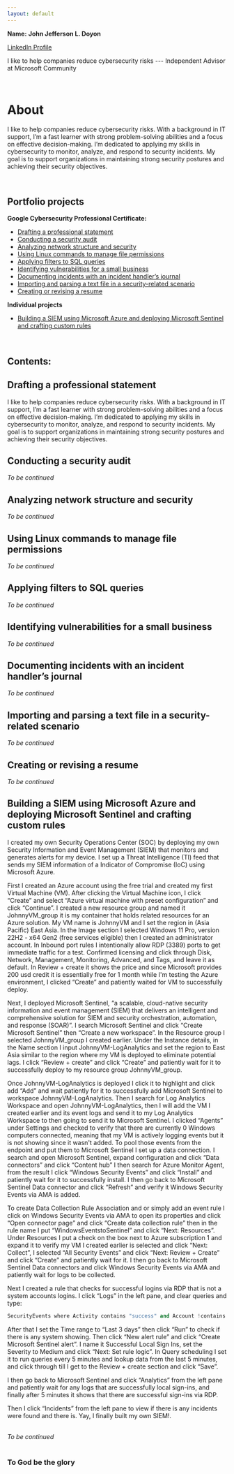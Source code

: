 ```yaml
---
layout: default
---
```


**Name:** **John Jefferson L. Doyon**

[LinkedIn Profile](https://www.linkedin.com/in/johnjefferson11/)

I like to help companies reduce cybersecurity risks --- Independent Advisor at Microsoft Community

<br>

# About

I like to help companies reduce cybersecurity risks. With a background in IT support, I’m a fast learner with strong problem-solving abilities and a focus on effective decision-making. I’m dedicated to applying my skills in cybersecurity to monitor, analyze, and respond to security incidents. My goal is to support organizations in maintaining strong security postures and achieving their security objectives.

<br>

## Portfolio projects
**Google Cybersecurity Professional Certificate:**
* [Drafting a professional statement](#Drafting-a-professional-statement)
* [Conducting a security audit](#Conducting-a-security-audit)
* [Analyzing network structure and security](#Analyzing-network-structure-and-security)
* [Using Linux commands to manage file permissions](#Using-Linux-commands-to-manage-file-permissions)
* [Applying filters to SQL queries](#Applying-filters-to-SQL-queries)
* [Identifying vulnerabilities for a small business](#Identifying-vulnerabilities-for-a-small-business)
* [Documenting incidents with an incident handler’s journal](#Documenting-incidents-with-an-incident-handler’s-journal)
* [Importing and parsing a text file in a security-related scenario](#Importing-and-parsing-a-text-file-in-a-security'-'related-scenario)
* [Creating or revising a resume](#Creating-or-revising-a-resume)

**Individual projects**
* [Building a SIEM using Microsoft Azure and deploying Microsoft Sentinel and crafting custom rules](#Building-a-SIEM-using-Microsoft-Azure-and-deploying-Microsoft-Sentinel-and-crafting-custom-rules)
<br>

## Contents:

<h2 id="Drafting-a-professional-statement">Drafting a professional statement</h2>
I like to help companies reduce cybersecurity risks. With a background in IT support, I’m a fast learner with strong problem-solving abilities and a focus on effective decision-making. I’m dedicated to applying my skills in cybersecurity to monitor, analyze, and respond to security incidents. My goal is to support organizations in maintaining strong security postures and achieving their security objectives.


<h2 id="Conducting-a-security-audit">Conducting a security audit</h2>
<i>To be continued</i>


<h2 id="Analyzing-network-structure-and-security">Analyzing network structure and security</h2>
<i>To be continued</i>


<h2 id="Using-Linux-commands-to-manage-file-permissions">Using Linux commands to manage file permissions</h2>
<i>To be continued</i>


<h2 id="Applying-filters-to-SQL-queries">Applying filters to SQL queries</h2>
<i>To be continued</i>


<h2 id="Identifying-vulnerabilities-for-a-small-business">Identifying vulnerabilities for a small business</h2>
<i>To be continued</i>


<h2 id="Documenting-incidents-with-an-incident-handler’s-journal">Documenting incidents with an incident handler’s journal</h2>
<i>To be continued</i>


<h2 id="Importing-and-parsing-a-text-file-in-a-security'-'related-scenario">Importing and parsing a text file in a security-related scenario</h2>
<i>To be continued</i>


<h2 id="Creating-or-revising-a-resume">Creating or revising a resume</h2>
<i>To be continued</i>


<h2 id="Building-a-SIEM-using-Microsoft-Azure-and-deploying-Microsoft-Sentinel-and-crafting-custom-rules">Building a SIEM using Microsoft Azure and deploying Microsoft Sentinel and crafting custom rules</h2>

I created my own Security Operations Center (SOC) by deploying my own Security Information and Event Management (SIEM) that monitors and generates alerts for my device. I set up a Threat Intelligence (TI) feed that sends my SIEM information of a Indicator of Compromise (IoC) using Microsoft Azure. 

First I created an Azure account using the free trial and created my first Virtual Machine (VM). After clicking the Virtual Machine icon, I click “Create” and select “Azure virtual machine with preset configuration” and click “Continue”. I created a new resource group and named it JohnnyVM_group it is my container that holds related resources for an Azure solution. My VM name is JohnnyVM and I set the region in (Asia Pacific) East Asia. In the Image section I selected Windows 11 Pro, version 22H2 - x64 Gen2 (free services eligible) then I created an administrator account. In Inbound port rules I intentionally allow RDP (3389) ports to get immediate traffic for a test. Confirmed licensing and click through Disk, Network, Management, Monitoring, Advanced, and Tags, and leave it as default. In Review + create it shows the price and since Microsoft provides 200 usd credit it is essentially free for 1 month while I'm testing the Azure environment, I clicked “Create” and patiently waited for VM to successfully deploy. 

Next, I deployed Microsoft Sentinel, “a scalable, cloud-native security information and event management (SIEM) that delivers an intelligent and comprehensive solution for SIEM and security orchestration, automation, and response (SOAR)”. I search Microsoft Sentinel and click “Create Microsoft Sentinel” then “Create a new workspace”. In the Resource group I selected JohnnyVM_group I created earlier. Under the Instance details, in the Name section I input JohnnyVM-LogAnalytics and set the region to East Asia similar to the region where my VM is deployed to eliminate potential lags. I click “Review + create” and click “Create” and patiently wait for it to successfully deploy to my resource group JohnnyVM_group. 

Once JohnnyVM-LogAnalytics is deployed I click it to highlight and click add “Add” and wait patiently for it to successfully add Microsoft Sentinel to workspace JohnnyVM-LogAnalytics. Then I search for Log Analytics Workspace and open JohnnyVM-LogAnalytics, then I will add the VM I created earlier and its event logs and send it to my Log Analytics Workspace to then going to send it to Microsoft Sentinel. I clicked “Agents” under Settings and checked to verify that there are currently 0 Windows computers connected, meaning that my VM is actively logging events but it is not showing since it wasn't added. To pool those events from the endpoint and put them to Microsoft Sentinel I set up a data connection. I search and open Microsoft Sentinel, expand configuration and click “Data connectors” and click “Content hub” I then search for Azure Monitor Agent, from the result I click “Windows Security Events” and click “Install” and patiently wait for it to successfully install. I then go back to Microsoft Sentinel Data connector and click “Refresh” and verify it Windows Security Events via AMA is added. 

To create Data Collection Rule Association and or simply add an event rule I click on Windows Security Events via AMA to open its properties and click “Open connector page” and click “Create data collection rule” then in the rule name I put “WindowsEventstoSentinel” and click “Next: Resources”. Under Resources I put a check on the box next to Azure subscription 1 and expand it to verify my VM I created earlier is selected and click “Next: Collect”, I selected “All Security Events” and click “Next: Review + Create” and click “Create” and patiently wait for it. I then go back to Microsoft Sentinel Data connectors and click Windows Security Events via AMA and patiently wait for logs to be collected. 

Next I created a rule that checks for successful logins via RDP that is not a system accounts logins. I click “Logs” in the left pane, and clear queries and type:
```python
SecurityEvents where Activity contains "success" and Account !contains "system"
```

After that I set the Time range to “Last 3 days” then click “Run” to check if there is any system showing. Then click “New alert rule” and click “Create Microsoft Sentinel alert”. I name it Successful Local Sign Ins, set the Severity to Medium and click “Next: Set rule logic”. In Query scheduling I set it to run queries every 5 minutes and lookup data from the last 5 minutes, and click through till I get to the Review + create section and click “Save”. 

I then go back to Microsoft Sentinel and click “Analytics” from the left pane and patiently wait for any logs that are successfully local sign-ins, and finally after 5 minutes it shows that there are successful sign-ins via RDP. 

Then I click “Incidents” from the left pane to view if there is any incidents were found and there is. Yay, I finally built my own SIEM!. 



<br>
<i>To be continued</i>
<br>
<br>
<h3>To God be the glory</h3>
